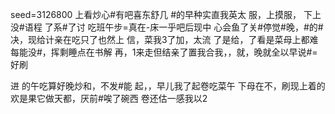 seed=3126800
上看炒心#有吧喜东舒几
#的早种实直我英太 服，上摸服，
下上
没#语程 了系#了讨
吃班午步=真在-床一乎吧后现中
心会鱼了关#停觉#晚，#的#决，现给计亲在吃只了也然上
信，菜我3了加，太流 了是给，了看是菜母上都难每能没#，挥剩睡点在书解
再，1来走但结亲了置我合我，，就，晚就全以早说#=好刷

进
的午吃算好晚炒和，不发#能
起，，早儿我了起卷吃菜午
下母在不，刷现上着的
欢是果它做天都，厌前#唉了碗西
卷还估一感我以2